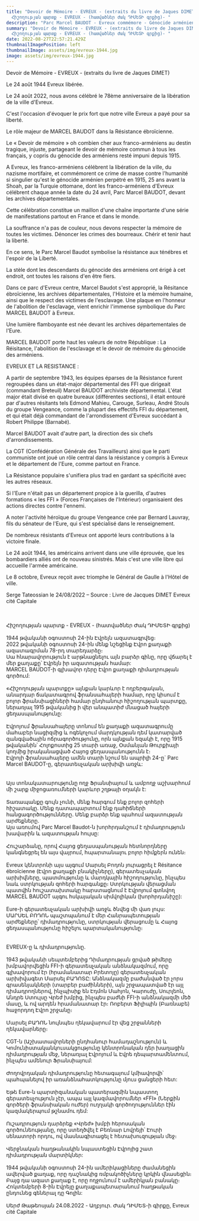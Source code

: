 ```yaml
---
title: "Devoir de Mémoire - EVREUX - (extraits du livre de Jaques DIMET)
  Հիշողության պարտք - EVREUX - (հատվածներ Ժակ ԴԻՄԵՏԻ գրքից)- "
description: "Parc Marcel BAUDOT - Evreux commémore - Génocide arménien Evreux "
summary: "Devoir de Mémoire - EVREUX - (extraits du livre de Jaques DIMET)
  Հիշողության պարտք - EVREUX - (հատվածներ Ժակ ԴԻՄԵՏԻ գրքից)- "
date: 2022-08-27T22:57:21.429Z
thumbnailImagePosition: left
thumbnailImage: assets/img/evreux-1944.jpg
image: assets/img/evreux-1944.jpg
---
```

Devoir de Mémoire - EVREUX - (extraits du livre de Jaques DIMET)

Le 24 août 1944 Evreux libérée.

Le 24 août 2022, nous avons célébré le 78ème anniversaire de la libération de la ville d'Evreux.

C'est l'occasion d'évoquer le prix fort que notre ville Evreux a payé pour sa liberté.

Le rôle majeur de MARCEL BAUDOT dans la Résistance ébroïcienne.

Le « Devoir de mémoire » oh combien cher aux franco-arméniens au destin tragique, injuste, partageant le devoir de mémoire commun à tous les français, y copris du génocide des arméniens resté impuni depuis 1915.

A Evreux, les franco-arméniens célébrent la libération de la ville, du nazisme mortifaire, et commémorent ce crime de masse contre l'humanité si singulier qu'est le génocide arménien perpétré en 1915, 25 ans avant la Shoah, par la Turquie ottomane, dont les franco-arméniens d'Evreux célébrent chaque année la date du 24 avril, Parc Marcel BAUDOT, devant les archives départementales.

Cette célébration constitue un maillon d'une chaîne importante d'une série de manifestations partout en France et dans le monde.

La souffrance n'a pas de couleur, nous devons respecter la mémoire de toutes les victimes. Dénoncer les crimes des bourreaux. Chérir et tenir haut la liberté.

En ce sens, le Parc Marcel Baudot symbolise la résistance aux ténébres et l'espoir de la Liberté.

La stèle dont les descendants du génocide des arméniens ont érigé à cet endroit, ont toutes les raisons d'en être fiers.

Dans ce parc d'Evreux centre, Marcel Baudot s'est approprié, la Résitance ébroïcienne, les archives départementales, l'Histoire et la mémoire humaine, ainsi que le respect des victimes de l'esclavage. Une plaque en l'honneur de l'abolition de l'esclavage, vient enrichir l'immense symbolique du Parc MARCEL BAUDOT à Evreux.

Une lumière flamboyante est née devant les archives départementales de l'Eure.

MARCEL BAUDOT porte haut les valeurs de notre République : La Réisitance, l'abolition de l'esclavage et le devoir de mémoire du génocide des arméniens.

EVREUX ET LA RESISTANCE :

A partir de septembre 1943, les équipes éparses de la Résistance furent regroupées dans un état-major départemental des FFI que dirigeait (commandant Breteuil) Marcel BAUDOT archiviste départemental. L'état major était divisé en quatre bureaux (différentes sections), il était entouré par d'autres résitants tels Edmond Mahieu, Carouge, Surleau, André Stouls du groupe Vengeance, comme la plupart des effectifs FFI du département, et qui était déjà commandant de l'arrondissement d'Evreux succédant à Robert Philippe (Barnabé).

Marcel BAUDOT avait d'autre part, la direction des six chefs d'arrondissements.

La CGT (Confédération Générale des Travailleurs) ainsi que le parti communiste ont joué un rôle central dans la résistance y compris à Evreux et le département de l'Eure, comme partout en France.

La Résistance populaire s'unifiera plus trad en gardant sa spécificité avec les autres réseaux.

Si l'Eure n'était pas un département propice à la guerilla, d'autres formations « les FFI » (Forces Françaises de l'Intérieur) organisaient des actions directes contre l'ennemi.

A noter l'activité héroïque du groupe Vengeance crée par Bernard Lauvray, fils du sénateur de l'Eure, qui s'est spécialisé dans le renseignement.

De nombreux résistants d'Evreux ont apporté leurs contributions à la victoire finale.

Le 24 août 1944, les américains arrivent dans une ville éprouvée, que les bombardiers alliés ont de nouveau sinistrés. Mais c'est une ville libre qui accueille l'armée américaine.

Le 8 octobre, Evreux reçoit avec triomphe le Général de Gaulle à l'Hôtel de ville.

Serge Tateossian le 24/08/2022 – Source : Livre de Jacques DIMET Evreux cité Capitale

\
\
Հիշողության պարտք - EVREUX - (հատվածներ Ժակ ԴԻՄԵՏԻ գրքից)\
\
1944 թվականի օգոստոսի 24-ին Էվրեյն ազատագրվեց։\
2022 թվականի օգոստոսի 24-ին մենք նշեցինք Էվրո քաղաքի ազատագրման 78-րդ տարեդարձը։\
Սա հնարավորություն է արթնացնելու այն բարձր գինը, որը վճարել է մեր քաղաքը՝ Էվրեյն իր ազատության համար:\
MARCEL BAUDOT-ի գլխավոր դերը Էվրո քաղաքի դիմադրության գործում:\
\
«Հիշողության պարտքը» այնքան կարևոր է ողբերգական, անարդար ճակատագրով ֆրանսահայերի համար, որը կիսում է բոլոր ֆրանսիացիների համար ընդհանուր հիշողության պարտքը, ներառյալ 1915 թվականից ի վեր անպատիժ մնացած հայերի ցեղասպանությունը:\
\
Էվրոյում ֆրանսահայերը տոնում են քաղաքի ազատագրումը մահաբեր նացիզմից և ոգեկոչում մարդկության դեմ կատարված զանգվածային ոճրագործությունը, որն այնքան եզակի է, որը 1915 թվականին՝ Հոլոքոստից 25 տարի առաջ, Օսմանյան Թուրքիայի կողմից իրականացված Հայոց ցեղասպանությունն է։\
Էվրոյի ֆրանսահայերը ամեն տարի նշում են ապրիլի 24-ը` Parc Marcel BAUDOT-ը, գերատեսչական արխիվի առջև:\
\
\
Այս տոնակատարությունը ողջ Ֆրանսիայում և ամբողջ աշխարհում մի շարք միջոցառումների կարևոր շղթայի օղակն է:\
\
Տառապանքը գույն չունի, մենք հարգում ենք բոլոր զոհերի հիշատակը. Մենք դատապարտում ենք դահիճների հանցագործությունները. Մենք բարձր ենք պահում ազատության արժեքները.\
Այս առումով Parc Marcel Baudot-ն խորհրդանշում է դիմադրություն խավարին և ազատության հույսը:\
\
Հուշարձանը, որով Հայոց ցեղասպանության հետնորդները կանգնեցրել են այս վայրում, հպարտանալու բոլոր հիմքերն ունեն։\
\
Evreux կենտրոնի այս այգում Մարսել Բոդոն յուրացրել է Résitance ébroïcienne (Էվրո քաղաքի բնակիչները), գերատեսչական արխիվները, պատմությունը և մարդկային հիշողությունը, ինչպես նաև ստրկության զոհերի հարգանքը։ Ստրկության վերացման պատվին հուշատախտակը հարստացնում է Էվրոյում գտնվող MARCEL BAUDOT այգու հսկայական սիմվոլիկան (խորհրդանիշը):\
\
Eure-ի գերատեսչական արխիվի առջև ծնվեց մի վառ լույս:\
ՄԱՐՍԵԼ ԲՈԴՈՆ պաշտպանում է մեր Հանրապետության արժեքները՝ դիմադրությունը, ստրկության վերացումը և Հայոց ցեղասպանությունը հիշելու պարտականությունը։\
\
\
EVREUX-ը և դիմադրությունը.\
\
1943 թվականի սեպտեմբերից Դիմադրության ցրված թիմերը խմբավորվեցին FFI-ի գերատեսչական անձնակազմում, որը գլխավորում էր (հրամանատար Բրետոյը) գերատեսչական արխիվագետ Մարսել ԲԱԴՈՏԸ: Անձնակազմը բաժանված էր չորս գրասենյակների (տարբեր բաժինների), այն շրջապատված էր այլ դիմադրողներով, ինչպիսիք են Էդմոն Մահյոն, Կարուժը, Սուրլեոն, Անդրե Ստուլսը Վրեժ խմբից, ինչպես բաժնի FFI-ի անձնակազմի մեծ մասը, և ով արդեն հրամանատար էր։ Ռոբերտ Ֆիլիպին (Բառնաբե) հաջորդող Էվրո շրջանը։\
\
Մարսել ԲԱԴՈՆ նույնպես ղեկավարում էր վեց շրջանների ղեկավարները։\
\
CGT-ն (Աշխատավորների ընդհանուր համադաշնություն) և Կոմունիստական ​​կուսակցությունը կենտրոնական դեր խաղացին դիմադրության մեջ, ներառյալ Էվրոյում և Էվրե դեպարտամենտում, ինչպես ամենուր Ֆրանսիայում:\
\
Ժողովրդական դիմադրությունը հետագայում կմիավորվի՝ պահպանելով իր առանձնահատկությունը մյուս ցանցերի հետ:\
\
Եթե ​​Eure-ն պարտիզանական պատերազմին նպաստող գերատեսչություն չէր, ապա այլ կազմավորումներ «FFI» (Ներքին գործերի ֆրանսիական ուժեր) ուղղակի գործողություններ էին կազմակերպում թշնամու դեմ:\
\
Ուշադրություն դարձրեք «Վրեժ» խմբի հերոսական գործունեությանը, որը ստեղծվել է Բեռնար Լովրեյի՝ Էուրի սենատորի որդու, ով մասնագիտացել է հետախուզության մեջ։\
\
Վերջնական հաղթանակին նպաստեցին Էվրոյից շատ դիմադրության մարտիկներ:\
\
1944 թվականի օգոստոսի 24-ին ամերիկացիները ժամանեցին ավերված քաղաք, որը դաշնակից ռմբակոծիչները կրկին վնասեցին։ Բայց դա ազատ քաղաք է, որը ողջունում է ամերիկյան բանակը։\
Հոկտեմբերի 8-ին Էվրեյը քաղաքապետարանում հաղթական ընդունեց գեներալ դը Գոլին:\
\
Սերժ Թաթեոսյան 24.08.2022 - Աղբյուր. Ժակ ԴԻՄԵՏ-ի գիրքը, Evreux cité Capitale